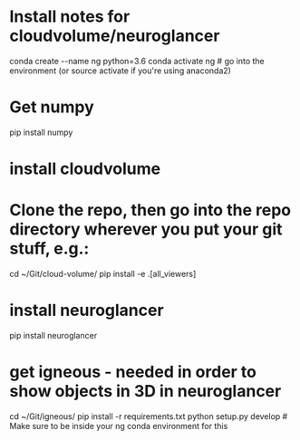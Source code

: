 # Install notes for cloudvolume/neuroglancer

conda create --name ng python=3.6
conda activate ng # go into the environment (or source activate if you're using anaconda2)
# Get numpy
pip install numpy
# install cloudvolume
# Clone the repo, then go into the repo directory wherever you put your git stuff, e.g.:
cd ~/Git/cloud-volume/
pip install -e .[all_viewers] 
# install neuroglancer
pip install neuroglancer
# get igneous - needed in order to show objects in 3D in neuroglancer
cd ~/Git/igneous/
pip install -r requirements.txt
python setup.py develop # Make sure to be inside your ng conda environment for this